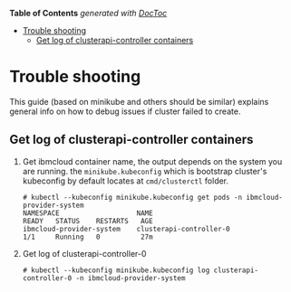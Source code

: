 <!-- START doctoc generated TOC please keep comment here to allow auto update -->
<!-- DON'T EDIT THIS SECTION, INSTEAD RE-RUN doctoc TO UPDATE -->
**Table of Contents**  *generated with [DocToc](https://github.com/thlorenz/doctoc)*

- [Trouble shooting](#trouble-shooting)
  - [Get log of clusterapi-controller containers](#get-log-of-clusterapi-controller-containers)

<!-- END doctoc generated TOC please keep comment here to allow auto update -->

# Trouble shooting

This guide (based on minikube and others should be similar) explains general info on how to debug issues if cluster failed to create.

## Get log of clusterapi-controller containers

1. Get ibmcloud container name, the output depends on the system you are running.
   the `minikube.kubeconfig` which is bootstrap cluster's kubeconfig by default locates at `cmd/clusterctl` folder.

   ```
   # kubectl --kubeconfig minikube.kubeconfig get pods -n ibmcloud-provider-system
   NAMESPACE                   NAME                                     READY   STATUS    RESTARTS   AGE
   ibmcloud-provider-system    clusterapi-controller-0                  1/1     Running   0          27m
   ```

2. Get log of clusterapi-controller-0

   ```
   # kubectl --kubeconfig minikube.kubeconfig log clusterapi-controller-0 -n ibmcloud-provider-system
   ```
